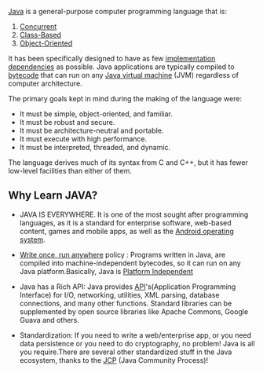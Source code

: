 
[Java](https://en.wikipedia.org/wiki/Java_(programming_language)) is a general-purpose computer programming language that is: 
 1. [Concurrent](https://en.wikipedia.org/wiki/Concurrent_computing) 
 2. [Class-Based](https://en.wikipedia.org/wiki/Class-based_programming)
 3. [Object-Oriented](https://en.wikipedia.org/wiki/Object-oriented_programming)

It has been specifically designed to have as few [implementation dependencies](http://www.java-tips.org/other-api-tips-100035/60-netbeans/1025-what-is-an-implementation-dependency-and-whathowwhen-should-i-use-one.html) as possible. Java applications are typically compiled to [bytecode](https://en.wikipedia.org/wiki/Bytecode) that can run on any [Java virtual machine](https://en.wikipedia.org/wiki/Java_virtual_machine) (JVM) regardless of computer architecture.

The primary goals kept in mind during the making of the language were:

 - It must be simple, object-oriented, and familiar.
 - It must be robust and secure.
 - It must be architecture-neutral and portable.
 - It must execute with high performance.
 - It must be interpreted, threaded, and dynamic.

The language derives much of its syntax from C and C++, but it has fewer low-level facilities than either of them.

## Why Learn JAVA?

- JAVA IS EVERYWHERE. It is one of the most sought after programming languages, as it is a standard for enterprise software, web-based content, games and mobile apps, as well as the [Android operating system](https://developer.android.com/index.html). 

- [Write once, run anywhere](https://en.wikipedia.org/wiki/Write_once,_run_anywhere) policy : Programs written in Java, are compiled into machine-independent bytecodes, so it can run on any Java platform.Basically, Java is [Platform Independent](https://en.wikipedia.org/wiki/Cross-platform#Platform-independent_software)

- Java has a Rich API:
Java provides [API](https://en.wikipedia.org/wiki/Application_programming_interface)'s(Application Programming Interface) for I/O, networking, utilities, XML parsing, database connections, and many other functions. Standard libraries can be supplemented by open source libraries like Apache Commons, Google Guava and others.



- Standardization:
If you need to write a web/enterprise app, or you need data persistence or you need to do cryptography, no problem! Java is all you require.There are several other standardized stuff in the Java ecosystem, thanks to the [JCP](https://www.jcp.org/en/introduction/overview) (Java Community Process)!


